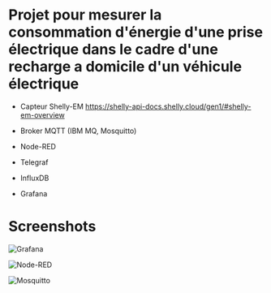 # Projet pour mesurer la consommation d'énergie d'une prise électrique dans le cadre d'une recharge a domicile d'un véhicule électrique

* Capteur Shelly-EM https://shelly-api-docs.shelly.cloud/gen1/#shelly-em-overview

* Broker MQTT (IBM MQ, Mosquitto)
* Node-RED
* Telegraf
* InfluxDB
* Grafana


# Screenshots

![Grafana](https://user-images.githubusercontent.com/98417110/175976438-31c8240c-6efe-4e92-ab8a-2b40e26ee651.png)
 
![Node-RED](https://user-images.githubusercontent.com/98417110/175976786-b6a3a262-9072-4171-aaff-e7010da7a9d3.png)

![Mosquitto](https://user-images.githubusercontent.com/98417110/175978698-9ffafae4-b1da-4dfc-82c4-b9e0cac636fa.png)

